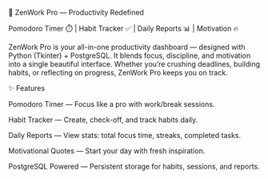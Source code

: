 🌟 ZenWork Pro — Productivity Redefined

Pomodoro Timer ⏱️ | Habit Tracker ✅ | Daily Reports 📊 | Motivation 🔥

ZenWork Pro is your all-in-one productivity dashboard — designed with Python (Tkinter) + PostgreSQL. It blends focus, discipline, and motivation into a single beautiful interface. Whether you’re crushing deadlines, building habits, or reflecting on progress, ZenWork Pro keeps you on track.

✨ Features

Pomodoro Timer — Focus like a pro with work/break sessions.

Habit Tracker — Create, check-off, and track habits daily.

Daily Reports — View stats: total focus time, streaks, completed tasks.

Motivational Quotes — Start your day with fresh inspiration.

PostgreSQL Powered — Persistent storage for habits, sessions, and reports.
